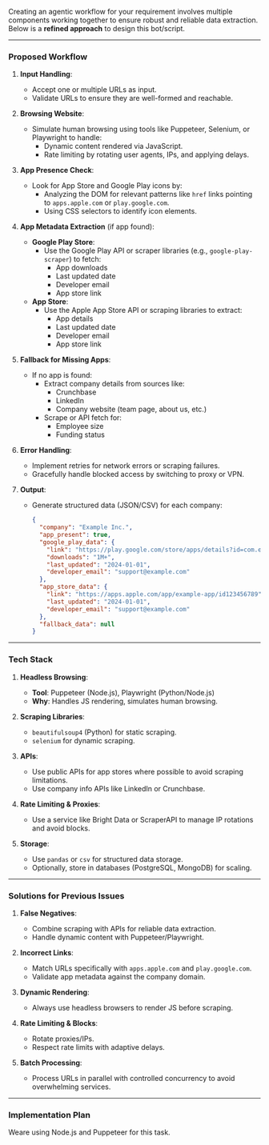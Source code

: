 Creating an agentic workflow for your requirement involves multiple components working together to ensure robust and reliable data extraction. Below is a **refined approach** to design this bot/script.

---

### **Proposed Workflow**

1. **Input Handling**:
   - Accept one or multiple URLs as input.
   - Validate URLs to ensure they are well-formed and reachable.

2. **Browsing Website**:
   - Simulate human browsing using tools like Puppeteer, Selenium, or Playwright to handle:
     - Dynamic content rendered via JavaScript.
     - Rate limiting by rotating user agents, IPs, and applying delays.

3. **App Presence Check**:
   - Look for App Store and Google Play icons by:
     - Analyzing the DOM for relevant patterns like `href` links pointing to `apps.apple.com` or `play.google.com`.
     - Using CSS selectors to identify icon elements.

4. **App Metadata Extraction** (if app found):
   - **Google Play Store**:
     - Use the Google Play API or scraper libraries (e.g., `google-play-scraper`) to fetch:
       - App downloads
       - Last updated date
       - Developer email
       - App store link
   - **App Store**:
     - Use the Apple App Store API or scraping libraries to extract:
       - App details
       - Last updated date
       - Developer email
       - App store link

5. **Fallback for Missing Apps**:
   - If no app is found:
     - Extract company details from sources like:
       - Crunchbase
       - LinkedIn
       - Company website (team page, about us, etc.)
     - Scrape or API fetch for:
       - Employee size
       - Funding status

6. **Error Handling**:
   - Implement retries for network errors or scraping failures.
   - Gracefully handle blocked access by switching to proxy or VPN.

7. **Output**:
   - Generate structured data (JSON/CSV) for each company:
     ```json
     {
       "company": "Example Inc.",
       "app_present": true,
       "google_play_data": {
         "link": "https://play.google.com/store/apps/details?id=com.example",
         "downloads": "1M+",
         "last_updated": "2024-01-01",
         "developer_email": "support@example.com"
       },
       "app_store_data": {
         "link": "https://apps.apple.com/app/example-app/id123456789",
         "last_updated": "2024-01-01",
         "developer_email": "support@example.com"
       },
       "fallback_data": null
     }
     ```

---

### **Tech Stack**

1. **Headless Browsing**:
   - **Tool**: Puppeteer (Node.js), Playwright (Python/Node.js)
   - **Why**: Handles JS rendering, simulates human browsing.

2. **Scraping Libraries**:
   - `beautifulsoup4` (Python) for static scraping.
   - `selenium` for dynamic scraping.

3. **APIs**:
   - Use public APIs for app stores where possible to avoid scraping limitations.
   - Use company info APIs like LinkedIn or Crunchbase.

4. **Rate Limiting & Proxies**:
   - Use a service like Bright Data or ScraperAPI to manage IP rotations and avoid blocks.

5. **Storage**:
   - Use `pandas` or `csv` for structured data storage.
   - Optionally, store in databases (PostgreSQL, MongoDB) for scaling.

---

### **Solutions for Previous Issues**

1. **False Negatives**:
   - Combine scraping with APIs for reliable data extraction.
   - Handle dynamic content with Puppeteer/Playwright.

2. **Incorrect Links**:
   - Match URLs specifically with `apps.apple.com` and `play.google.com`.
   - Validate app metadata against the company domain.

3. **Dynamic Rendering**:
   - Always use headless browsers to render JS before scraping.

4. **Rate Limiting & Blocks**:
   - Rotate proxies/IPs.
   - Respect rate limits with adaptive delays.

5. **Batch Processing**:
   - Process URLs in parallel with controlled concurrency to avoid overwhelming services.

---

### **Implementation Plan**

Weare using Node.js and Puppeteer for this task.